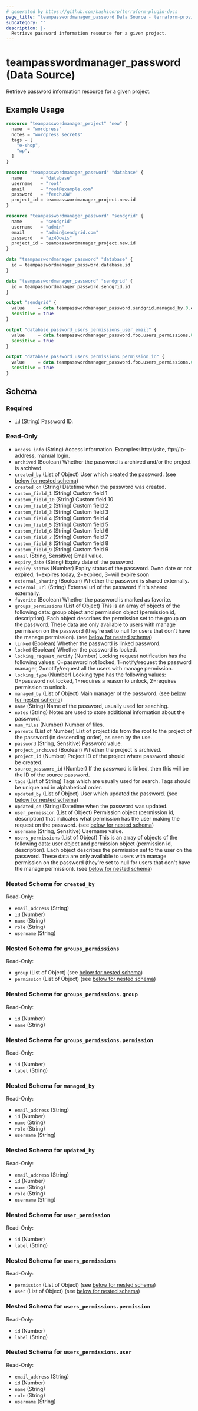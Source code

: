 ```yaml
---
# generated by https://github.com/hashicorp/terraform-plugin-docs
page_title: "teampasswordmanager_password Data Source - terraform-provider-teampasswordmanager"
subcategory: ""
description: |-
  Retrieve password information resource for a given project.
---
```


# teampasswordmanager_password (Data Source)

Retrieve password information resource for a given project.

## Example Usage

```terraform
resource "teampasswordmanager_project" "new" {
  name  = "wordpress"
  notes = "wordpress secrets"
  tags = [
    "e-shop",
    "wp",
  ]
}

resource "teampasswordmanager_password" "database" {
  name       = "database"
  username   = "root"
  email      = "root@example.com"
  password   = "feechu0W"
  project_id = teampasswordmanager_project.new.id
}

resource "teampasswordmanager_password" "sendgrid" {
  name       = "sendgrid"
  username   = "admin"
  email      = "admin@sendgrid.com"
  password   = "az4Oowis"
  project_id = teampasswordmanager_project.new.id
}

data "teampasswordmanager_password" "database" {
  id = teampasswordmanager_password.database.id
}

data "teampasswordmanager_password" "sendgrid" {
  id = teampasswordmanager_password.sendgrid.id
}

output "sendgrid" {
  value     = data.teampasswordmanager_password.sendgrid.managed_by.0.email_address
  sensitive = true
}

output "database_password_users_permissions_user_email" {
  value     = data.teampasswordmanager_password.foo.users_permissions.0.user.0.email_address
  sensitive = true
}

output "database_password_users_permissions_permission_id" {
  value     = data.teampasswordmanager_password.foo.users_permissions.0.permission.0.id
  sensitive = true
}
```

<!-- schema generated by tfplugindocs -->
## Schema

### Required

- `id` (String) Password ID.

### Read-Only

- `access_info` (String) Access information. Examples: http://site, ftp://ip-address, manual login.
- `archived` (Boolean) Whether the password is archived and/or the project is archived.
- `created_by` (List of Object) User which created the password. (see [below for nested schema](#nestedatt--created_by))
- `created_on` (String) Datetime when the password was created.
- `custom_field_1` (String) Custom field 1
- `custom_field_10` (String) Custom field 10
- `custom_field_2` (String) Custom field 2
- `custom_field_3` (String) Custom field 3
- `custom_field_4` (String) Custom field 4
- `custom_field_5` (String) Custom field 5
- `custom_field_6` (String) Custom field 6
- `custom_field_7` (String) Custom field 7
- `custom_field_8` (String) Custom field 8
- `custom_field_9` (String) Custom field 9
- `email` (String, Sensitive) Email value.
- `expiry_date` (String) Expiry date of the password.
- `expiry_status` (Number) Expiry status of the password. 0=no date or not expired, 1=expires today, 2=expired, 3=will expire soon
- `external_sharing` (Boolean) Whether the password is shared externally.
- `external_url` (String) External url of the password if it's shared externally.
- `favorite` (Boolean) Whether the password is marked as favorite.
- `groups_permissions` (List of Object) This is an array of objects of the following data: group object and permission object (permission id, description). Each object describes the permission set to the group on the password. These data are only available to users with manage permission on the password (they're set to null for users that don't have the manage permission). (see [below for nested schema](#nestedatt--groups_permissions))
- `linked` (Boolean) Whether the password is linked password.
- `locked` (Boolean) Whether the password is locked.
- `locking_request_notify` (Number) Locking request notification has the following values: 0=password not locked, 1=notify/request the password manager, 2=notify/request all the users with manage permission.
- `locking_type` (Number) Locking type has the following values: 0=password not locked, 1=requires a reason to unlock, 2=requires permission to unlock.
- `managed_by` (List of Object) Main manager of the password. (see [below for nested schema](#nestedatt--managed_by))
- `name` (String) Name of the password, usually used for seaching.
- `notes` (String) Notes are used to store additional information about the password.
- `num_files` (Number) Number of files.
- `parents` (List of Number) List of project ids from the root to the project of the password (in descending order), as seen by the use.
- `password` (String, Sensitive) Password value.
- `project_archived` (Boolean) Whether the project is archived.
- `project_id` (Number) Project ID of the project where password should be created.
- `source_password_id` (Number) If the password is linked, then this will be the ID of the source password.
- `tags` (List of String) Tags which are usually used for search. Tags should be unique and in alphabetical order.
- `updated_by` (List of Object) User which updated the password. (see [below for nested schema](#nestedatt--updated_by))
- `updated_on` (String) Datetime when the password was updated.
- `user_permission` (List of Object) Permission object (permission id, description) that indicates what permission has the user making the request on the password. (see [below for nested schema](#nestedatt--user_permission))
- `username` (String, Sensitive) Username value.
- `users_permissions` (List of Object) This is an array of objects of the following data: user object and permission object (permission id, description). Each object describes the permission set to the user on the password. These data are only available to users with manage permission on the password (they're set to null for users that don't have the manage permission). (see [below for nested schema](#nestedatt--users_permissions))

<a id="nestedatt--created_by"></a>
### Nested Schema for `created_by`

Read-Only:

- `email_address` (String)
- `id` (Number)
- `name` (String)
- `role` (String)
- `username` (String)


<a id="nestedatt--groups_permissions"></a>
### Nested Schema for `groups_permissions`

Read-Only:

- `group` (List of Object) (see [below for nested schema](#nestedobjatt--groups_permissions--group))
- `permission` (List of Object) (see [below for nested schema](#nestedobjatt--groups_permissions--permission))

<a id="nestedobjatt--groups_permissions--group"></a>
### Nested Schema for `groups_permissions.group`

Read-Only:

- `id` (Number)
- `name` (String)


<a id="nestedobjatt--groups_permissions--permission"></a>
### Nested Schema for `groups_permissions.permission`

Read-Only:

- `id` (Number)
- `label` (String)



<a id="nestedatt--managed_by"></a>
### Nested Schema for `managed_by`

Read-Only:

- `email_address` (String)
- `id` (Number)
- `name` (String)
- `role` (String)
- `username` (String)


<a id="nestedatt--updated_by"></a>
### Nested Schema for `updated_by`

Read-Only:

- `email_address` (String)
- `id` (Number)
- `name` (String)
- `role` (String)
- `username` (String)


<a id="nestedatt--user_permission"></a>
### Nested Schema for `user_permission`

Read-Only:

- `id` (Number)
- `label` (String)


<a id="nestedatt--users_permissions"></a>
### Nested Schema for `users_permissions`

Read-Only:

- `permission` (List of Object) (see [below for nested schema](#nestedobjatt--users_permissions--permission))
- `user` (List of Object) (see [below for nested schema](#nestedobjatt--users_permissions--user))

<a id="nestedobjatt--users_permissions--permission"></a>
### Nested Schema for `users_permissions.permission`

Read-Only:

- `id` (Number)
- `label` (String)


<a id="nestedobjatt--users_permissions--user"></a>
### Nested Schema for `users_permissions.user`

Read-Only:

- `email_address` (String)
- `id` (Number)
- `name` (String)
- `role` (String)
- `username` (String)


